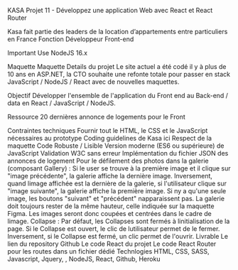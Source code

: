 KASA 
Projet 11 - Développez une application Web avec React et React Router

Kasa fait partie des leaders de la location d’appartements entre particuliers en France
Fonction
Développeur Front-end

Important
Use NodeJS 16.x

Maquette
Maquette
Details du projet
Le site actuel a été codé il y à plus de 10 ans en ASP.NET, la CTO souhaite une refonte totale pour passer en stack JavaScript / NodeJS / React avec de nouvelles maquettes.

Objectif
Développer l'ensemble de l'application du Front end au Back-end / data en React / JavaScript / NodeJS.

Ressource
20 dernières annonce de logements pour le Front

Contraintes techniques
Fournir tout le HTML, le CSS et le JavaScript nécessaires au prototype
Coding guidelines de Kasa ici
Respect de la maquette
Code Robuste / Lisible
Version moderne (ES6 ou supérieure) de JavaScript
Validation W3C sans erreur
Implémentation du fichier JSON des annonces de logement
Pour le défilement des photos dans la galerie (composant Gallery) :
Si le user se trouve à la première image et il clique sur "image précédente", la galerie affiche la dernière image.
Inversement, quand limage affichée est la dernière de la galerie, si l'utilisateur clique sur "image suivante", la galerie affiche la première image.
Si ny a qu'une seule image, les boutons "suivant" et "précédent" napparaissent pas.
La galerie doit toujours rester de la même hauteur, celle indiquée sur la maquette Figma. Les images seront donc coupées et centrées dans le cadre de limage.
Collapse : Par défaut, les Collapses sont fermés à linitialisation de la page.
Si le Collapse est ouvert, le clic de lutilisateur permet de le fermer.
Inversement, si le Collapse est fermé, un clic permet de l'ouvrir.
Livrable
Le lien du repository Github
Le code React du projet
Le code React Router pour les routes dans un fichier dédié
Technlogies
HTML, CSS, SASS, Javascript, Jquery, , NodeJS, React, Github, Heroku